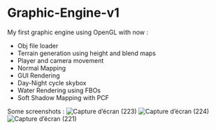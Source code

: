 # Graphic-Engine-v1
My first graphic engine using OpenGL with now : 
- Obj file loader  
- Terrain generation using height and blend maps 
- Player and camera movement 
- Normal Mapping 
- GUI Rendering 
- Day-Night cycle skybox 
- Water Rendering using FBOs  
- Soft Shadow Mapping with PCF 

Some screenshots :
![Capture d’écran (223)](https://user-images.githubusercontent.com/91183245/139464018-359a3718-faa6-4708-bc33-73af0fe7ea24.png)
![Capture d’écran (224)](https://user-images.githubusercontent.com/91183245/139464042-dbb00ac7-5372-4f60-ace6-aa4e5533af3c.png)
![Capture d’écran (221)](https://user-images.githubusercontent.com/91183245/139464061-6c61430c-62a5-4477-855a-c8023f70c692.png)

